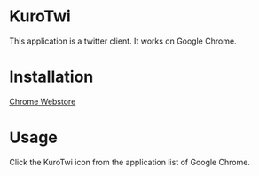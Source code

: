 KuroTwi
=============

This application is a twitter client. It works on Google Chrome.

Installation
=============
[Chrome Webstore](https://chrome.google.com/webstore/detail/kurotwi/kcijnjkpackkklmkicldmkbhpdeilbgf)

Usage
=============

Click the KuroTwi icon from the application list of Google Chrome.
